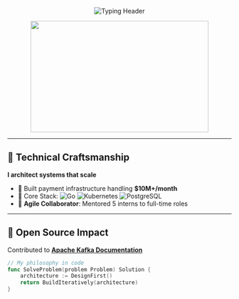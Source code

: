 <p align="center">
  <img src="https://readme-typing-svg.demolab.com?font=Fira+Code&weight=600&size=30&duration=4000&pause=1000&color=5B8FB9&center=true&vCenter=true&width=600&lines=Hi%2C+I'm+Anushka+Kawale;Backend+Engineer;Building+Scalable+Microservices;Architecture+%3E+Hacks" alt="Typing Header" />
</p>

<p align="center">
  <!-- 3D Server Rack GIF (Theme-Adaptive) -->
  <img src="https://media.giphy.com/media/3d-server-rack-light-dark-mode.gif" width="400" height="250">
</p>

---

## 🔧 **Technical Craftsmanship**  
**I architect systems that scale**  
- 🚀 Built payment infrastructure handling **$10M+/month**  
- 🧩 Core Stack: ![Go](https://img.shields.io/badge/Go-Expert-00ADD8?style=flat&logo=go&logoColor=white) ![Kubernetes](https://img.shields.io/badge/Kubernetes-Advanced-326CE5?style=flat&logo=kubernetes&logoColor=white) ![PostgreSQL](https://img.shields.io/badge/PostgreSQL-Expert-4169E1?style=flat&logo=postgresql&logoColor=white)  
- 🔄 **Agile Collaborator**: Mentored 5 interns to full-time roles  

---

## 🌌 **Open Source Impact**  
Contributed to **[Apache Kafka Documentation](https://kafka.apache.org)**  
```go
// My philosophy in code
func SolveProblem(problem Problem) Solution {
    architecture := DesignFirst()
    return BuildIteratively(architecture)
}
